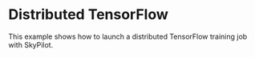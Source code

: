 # Distributed TensorFlow

This example shows how to launch a distributed TensorFlow training job with SkyPilot.

